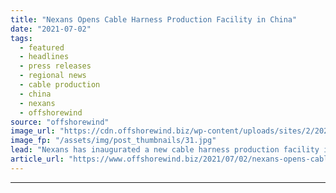 ```yaml
---
title: "Nexans Opens Cable Harness Production Facility in China"
date: "2021-07-02"
tags: 
  - featured
  - headlines
  - press releases
  - regional news
  - cable production
  - china
  - nexans
  - offshorewind
source: "offshorewind"
image_url: "https://cdn.offshorewind.biz/wp-content/uploads/sites/2/2021/07/02114503/Nexans-opens-cable-production-facility-in-China-e1625218932729.jpg"
image_fp: "/assets/img/post_thumbnails/31.jpg"
lead: "Nexans has inaugurated a new cable harness production facility in the city of Tianjin,"
article_url: "https://www.offshorewind.biz/2021/07/02/nexans-opens-cable-harness-production-facility-in-china/"
---
```


---
